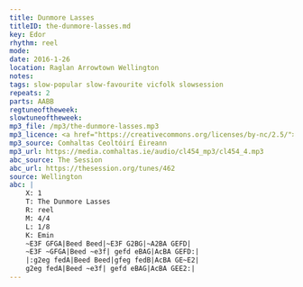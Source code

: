 ```yaml
---
title: Dunmore Lasses
titleID: the-dunmore-lasses.md
key: Edor
rhythm: reel
mode:
date: 2016-1-26
location: Raglan Arrowtown Wellington
notes:
tags: slow-popular slow-favourite vicfolk slowsession
repeats: 2
parts: AABB
regtuneoftheweek:
slowtuneoftheweek:
mp3_file: /mp3/the-dunmore-lasses.mp3
mp3_licence: <a href="https://creativecommons.org/licenses/by-nc/2.5/">CC-BY-NC-2.5</a>
mp3_source: Comhaltas Ceoltóirí Éireann
mp3_url: https://media.comhaltas.ie/audio/cl454_mp3/cl454_4.mp3
abc_source: The Session
abc_url: https://thesession.org/tunes/462
source: Wellington
abc: |
    X: 1
    T: The Dunmore Lasses
    R: reel
    M: 4/4
    L: 1/8
    K: Emin
    ~E3F GFGA|Beed Beed|~E3F G2BG|~A2BA GEFD|
    ~E3F ~GFGA|Beed ~e3f| gefd eBAG|AcBA GEFD:|
    |:g2eg fedA|Beed Beed|gfeg fedB|AcBA GE~E2|
    g2eg fedA|Beed ~e3f| gefd eBAG|AcBA GEE2:|
---
```

